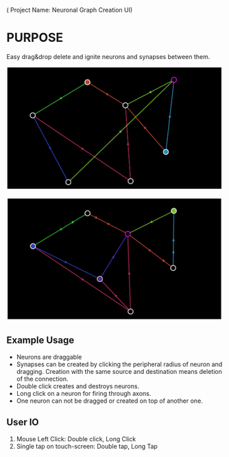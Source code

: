 
( Project Name: Neuronal Graph Creation UI)


# PURPOSE

Easy drag&drop delete and ignite neurons and synapses between them.

![Alt Text](images/attach1.jpg?raw=true "ScreenShot")

![Alt Text](images/attach2.jpg?raw=true "ScreenShot")


## Example Usage
- Neurons are draggable
- Synapses can be created by clicking the peripheral radius of neuron and dragging.
Creation with the same source and destination means deletion of the connection.
- Double click creates and destroys neurons.
- Long click on a neuron for firing through axons.
- One neuron can not be dragged or created on top of another one.


## User IO

1. Mouse Left Click:                Double click, Long Click
2. Single tap on touch-screen:      Double tap, Long Tap